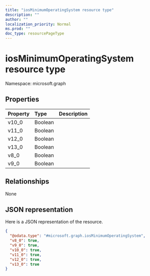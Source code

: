 ```yaml
---
title: "iosMinimumOperatingSystem resource type"
description: ""
author: ""
localization_priority: Normal
ms.prod: ""
doc_type: resourcePageType
---
```


# iosMinimumOperatingSystem resource type


Namespace: microsoft.graph



## Properties
|Property|Type|Description|
|:---|:---|:---|
|v10_0|Boolean||
|v11_0|Boolean||
|v12_0|Boolean||
|v13_0|Boolean||
|v8_0|Boolean||
|v9_0|Boolean||

## Relationships
None

## JSON representation
Here is a JSON representation of the resource.
<!-- {
  "blockType": "resource",
  "@odata.type": "microsoft.graph.iosMinimumOperatingSystem"
}
-->
``` json
{
  "@odata.type": "#microsoft.graph.iosMinimumOperatingSystem",
  "v8_0": true,
  "v9_0": true,
  "v10_0": true,
  "v11_0": true,
  "v12_0": true,
  "v13_0": true
}
```

